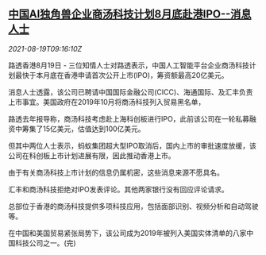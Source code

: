 <!--1629365463000-->
[中国AI独角兽企业商汤科技计划8月底赴港IPO--消息人士](https://cn.reuters.com/article/china-sensetime-hk-ipo-0819-idCNKBS2FK0V0)
------

<div><i>2021-08-19T09:16:10Z</i></div><p>路透香港8月19日 - 三位知情人士对路透表示，中国人工智能平台企业商汤科技计划最快于本月底在香港申请首次公开上市(IPO)，筹资额最高20亿美元。</p><p>消息人士透露，该公司已聘请中国国际金融公司(CICC)、海通国际、及汇丰负责上市事宜。美国政府在2019年10月将商汤科技列入贸易黑名单，</p><p>路透去年报导称，商汤科技考虑赴上海科创板进行IPO，此前该公司在一轮私募融资中筹集了15亿美元，估值达到100亿美元。</p><p>但其中两位人士表示，蚂蚁集团超大型IPO取消后，国内上市的审批速度放缓，该公司在科创板上市计划进展有限，因此推动香港上市。</p><p>由于有关商汤科技上市计划的信息仍属机密，这些消息来源不愿具名。</p><p>汇丰和商汤科技拒绝对IPO发表评论。其他两家银行没有回应评论请求。</p><p>总部位于香港的商汤科技提供多项科技应用，包括面部识别、视频分析和自动驾驶等。</p><p>在中国和美国贸易紧张局势下，该公司成为2019年被列入美国实体清单的八家中国科技公司之一。(完)</p>
